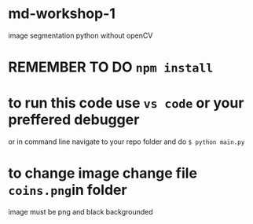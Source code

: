 # md-workshop-1
image segmentation python without openCV

# REMEMBER TO DO `npm install`

# to run this code use `vs code` or your preffered debugger
or in command line navigate to your repo folder and do ``$ python main.py``

# to change image change file `coins.png`in folder
image must be png and black backgrounded
